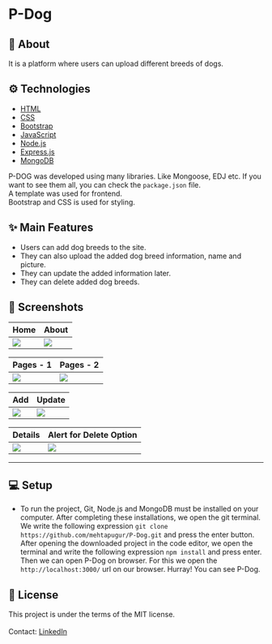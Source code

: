 # P-Dog

## :calling: About
It is a platform where users can upload different breeds of dogs. 

## :gear: Technologies

- [HTML](https://www.w3schools.com/html/)
- [CSS](https://www.w3schools.com/css/)
- [Bootstrap](https://getbootstrap.com/docs/)
- [JavaScript](https://www.javascript.com/)
- [Node.js](https://nodejs.org/en/)
- [Express.js](https://expressjs.com/)
- [MongoDB](https://www.mongodb.com/)

P-DOG was developed using many libraries. Like Mongoose, EDJ etc. If you want to see them all, you can check the `package.json` file. <br/>
A template was used for frontend.<br/>
Bootstrap and CSS is used for styling.
<br/>

## :sparkles: Main Features

  - Users can add dog breeds to the site.
  - They can also upload the added dog breed information, name and picture.
  - They can update the added information later.
  - They can delete added dog breeds.

## :camera_flash: Screenshots

| Home | About | 
| --- | --- |
| <img src="https://user-images.githubusercontent.com/24686636/148835723-c83962d4-1733-4dbf-a9d4-07dfd0f482c5.png"> | <img src="https://user-images.githubusercontent.com/24686636/150374499-c1c01d99-c6e1-45b7-8807-bf96fc38a53f.png"> |

| Pages - 1 | Pages - 2 | 
| --- | --- |
| <img src="https://user-images.githubusercontent.com/24686636/150206132-0dc20eb0-d369-4bd1-99e1-b00b5b430d06.png"> | <img src="https://user-images.githubusercontent.com/24686636/150206147-42dae2e0-fa49-4e44-8e30-405e3477d537.png"> |

| Add | Update | 
| --- | --- |
| <img src="https://user-images.githubusercontent.com/24686636/150374815-60b2eafe-e424-4c0f-8a2a-d793077c7f1d.png"> | <img src="https://user-images.githubusercontent.com/24686636/150374873-4d2e40fb-6960-4e7a-bf53-ac8292bcd907.png"> |

| Details | Alert for Delete Option | 
| --- | --- |
| <img src="https://user-images.githubusercontent.com/24686636/150375455-5439dda9-21bd-4a98-8ee7-06893e046bb5.png"> | <img src="https://user-images.githubusercontent.com/24686636/150375079-735d1ecd-27da-460d-b68d-d688163d533d.png"> |
<hr/>


## :computer: Setup
  
  - To run the project, Git, Node.js and MongoDB must be installed on your computer. After completing these installations, we open the git terminal. We write the following expression `git clone https://github.com/mehtapugur/P-Dog.git` and press the enter button. After opening the downloaded project in the code editor, we open the terminal and write the following expression `npm install` and press enter. Then we can open P-Dog on browser. For this we open the `http://localhost:3000/` url on our browser. Hurray! You can see P-Dog.
 
## :memo: License
This project is under the terms of the MIT license.
<br/>
<br/>
Contact: [LinkedIn](https://www.linkedin.com/in/mehtapugur)
